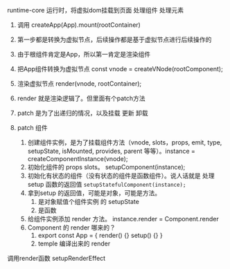 runtime-core 运行时，将虚拟dom挂载到页面
	处理组件
	处理元素

1. 调用
createApp(App).mount(rootContainer)

2. 第一步都是转换为虚拟节点，后续操作都是基于虚拟节点进行后续操作的
3. 由于根组件肯定是App，所以第一肯定是渲染组件

4. 把App组件转换为虚拟节点
const vnode = createVNode(rootComponent);

5. 渲染虚拟节点
render(vnode, rootContainer);

6. render 就是渲染逻辑了。但里面有个patch方法
7. patch 是为了出递归的情况，以及挂载 更新 卸载
8. patch 组件
	1. 创建组件实例，是为了挂载组件方法（vnode, slots，props, emit, type, setupState, isMounted, provides, parent 等等）。instance = createComponentInstance(vnode);
	2. 初始化组件的 props slots。 setupComponent(instance);
	3. 初始化有状态的组件（没有状态的组件是函数组件）。说人话就是 处理 setup 函数的返回值 `setupStatefulComponent(instance);`
	4. 拿到setup 的返回值，可能是对象，可能是方法。
		1. 是对象赋值个组件实例 的 setupState
		2. 是函数
	5. 给组件实例添加 render 方法。 instance.render = Component.render  
	6. Component 的 render 哪来的？
		1. export const App = {
  				render() {}
				setup() {}
			}
		2. temple 编译出来的 render

调用render函数 setupRenderEffect

	